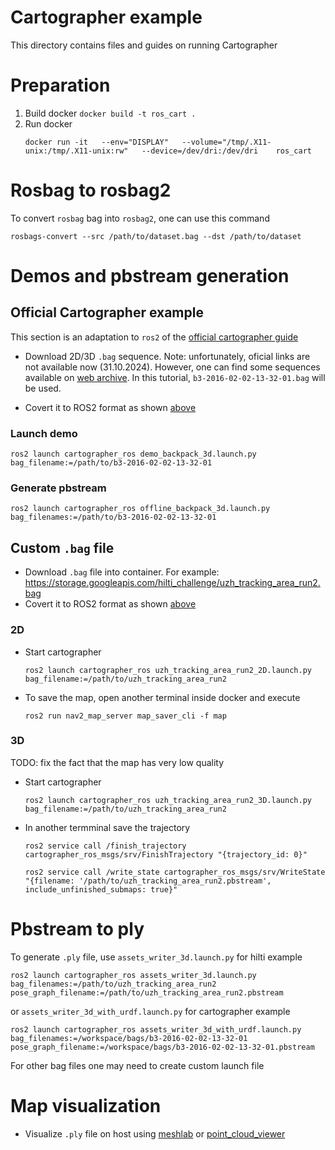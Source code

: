 # Cartographer example

This directory contains files and guides on running Cartographer

# Preparation

1. Build docker `docker build -t ros_cart .`
2. Run docker
    ```
    docker run -it   --env="DISPLAY"   --volume="/tmp/.X11-unix:/tmp/.X11-unix:rw"   --device=/dev/dri:/dev/dri    ros_cart
    ```

# Rosbag to rosbag2

To convert `rosbag` bag into `rosbag2`, one can use this command

```
rosbags-convert --src /path/to/dataset.bag --dst /path/to/dataset
```

# Demos and pbstream generation

## Official Cartographer example

This section is an adaptation to `ros2` of the [official cartographer guide](https://google-cartographer-ros.readthedocs.io/en/latest/demos.html)


- Download 2D/3D `.bag` sequence. 
Note: unfortunately, oficial links are not available now (31.10.2024). However, one can find some sequences available on [web archive](http://web.archive.org/web/20170110062030/https://google-cartographer-ros.readthedocs.io/en/latest/data.html). In this tutorial, `b3-2016-02-02-13-32-01.bag` will be used.

- Covert it to ROS2 format as shown [above](#rosbag-to-rosbag2)


### Launch demo
```
ros2 launch cartographer_ros demo_backpack_3d.launch.py bag_filename:=/path/to/b3-2016-02-02-13-32-01
```

### Generate pbstream
```
ros2 launch cartographer_ros offline_backpack_3d.launch.py bag_filenames:=/path/to/b3-2016-02-02-13-32-01
```

## Custom `.bag` file
- Download `.bag` file into container. For example: https://storage.googleapis.com/hilti_challenge/uzh_tracking_area_run2.bag
- Covert it to ROS2 format as shown [above](#rosbag-to-rosbag2)


### 2D

- Start cartographer 
    ```
    ros2 launch cartographer_ros uzh_tracking_area_run2_2D.launch.py bag_filename:=/path/to/uzh_tracking_area_run2
    ```
- To save the map, open another terminal inside docker and execute
    ```
    ros2 run nav2_map_server map_saver_cli -f map
    ```

### 3D 

TODO: fix the fact that the map has very low quality

- Start cartographer 
    ```
    ros2 launch cartographer_ros uzh_tracking_area_run2_3D.launch.py bag_filename:=/path/to/uzh_tracking_area_run2
    ```

- In another termminal save the trajectory
    ```
    ros2 service call /finish_trajectory cartographer_ros_msgs/srv/FinishTrajectory "{trajectory_id: 0}"

    ros2 service call /write_state cartographer_ros_msgs/srv/WriteState "{filename: '/path/to/uzh_tracking_area_run2.pbstream', include_unfinished_submaps: true}"
    ```

# Pbstream to ply

To generate `.ply` file, use `assets_writer_3d.launch.py` for hilti example
```
ros2 launch cartographer_ros assets_writer_3d.launch.py bag_filenames:=/path/to/uzh_tracking_area_run2 pose_graph_filename:=/path/to/uzh_tracking_area_run2.pbstream
```

or `assets_writer_3d_with_urdf.launch.py` for cartographer example
```
ros2 launch cartographer_ros assets_writer_3d_with_urdf.launch.py bag_filenames:=/workspace/bags/b3-2016-02-02-13-32-01 pose_graph_filename:=/workspace/bags/b3-2016-02-02-13-32-01.pbstream
```

For other bag files one may need to create custom launch file

# Map visualization
- Visualize `.ply` file on host using [meshlab](https://www.meshlab.net/#download) or [point_cloud_viewer](/point_cloud_viewer/)


